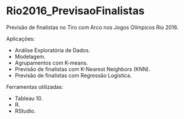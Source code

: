 # Rio2016_PrevisaoFinalistas
Previsão de finalistas no Tiro com Arco nos Jogos Olímpicos Rio 2016.

Aplicações:
- Análise Exploratória de Dados.
- Modelagem.
- Agrupamentos com K-means.
- Previsão de finalistas com K-Nearest Neighbors (KNN).
- Previsão de finalistas com Regressão Logística.

Ferramentas utilizadas:
- Tableau 10.
- R.
- RStudio.
